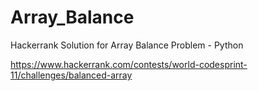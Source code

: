# Array_Balance
Hackerrank Solution for Array Balance Problem - Python

https://www.hackerrank.com/contests/world-codesprint-11/challenges/balanced-array
